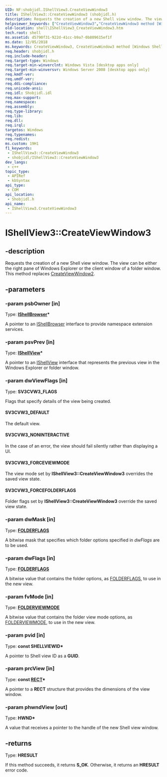 ```yaml
---
UID: NF:shobjidl.IShellView3.CreateViewWindow3
title: IShellView3::CreateViewWindow3 (shobjidl.h)
description: Requests the creation of a new Shell view window. The view can be either the right pane of Windows Explorer or the client window of a folder window. This method replaces CreateViewWindow2.
helpviewer_keywords: ["CreateViewWindow3","CreateViewWindow3 method [Windows Shell]","CreateViewWindow3 method [Windows Shell]","IShellView3 interface","IShellView3 interface [Windows Shell]","CreateViewWindow3 method","IShellView3.CreateViewWindow3","IShellView3::CreateViewWindow3","SV3CVW3_DEFAULT","SV3CVW3_FORCEFOLDERFLAGS","SV3CVW3_FORCEVIEWMODE","SV3CVW3_NONINTERACTIVE","_shell_IShellView3_CreateViewWindow3","shell.IShellView3_CreateViewWindow3","shobjidl/IShellView3::CreateViewWindow3"]
old-location: shell\IShellView3_CreateViewWindow3.htm
tech.root: shell
ms.assetid: d5790f31-922d-41cc-b9a7-0b809615ef1f
ms.date: 12/05/2018
ms.keywords: CreateViewWindow3, CreateViewWindow3 method [Windows Shell], CreateViewWindow3 method [Windows Shell],IShellView3 interface, IShellView3 interface [Windows Shell],CreateViewWindow3 method, IShellView3.CreateViewWindow3, IShellView3::CreateViewWindow3, SV3CVW3_DEFAULT, SV3CVW3_FORCEFOLDERFLAGS, SV3CVW3_FORCEVIEWMODE, SV3CVW3_NONINTERACTIVE, _shell_IShellView3_CreateViewWindow3, shell.IShellView3_CreateViewWindow3, shobjidl/IShellView3::CreateViewWindow3
req.header: shobjidl.h
req.include-header: 
req.target-type: Windows
req.target-min-winverclnt: Windows Vista [desktop apps only]
req.target-min-winversvr: Windows Server 2008 [desktop apps only]
req.kmdf-ver: 
req.umdf-ver: 
req.ddi-compliance: 
req.unicode-ansi: 
req.idl: Shobjidl.idl
req.max-support: 
req.namespace: 
req.assembly: 
req.type-library: 
req.lib: 
req.dll: 
req.irql: 
targetos: Windows
req.typenames: 
req.redist: 
ms.custom: 19H1
f1_keywords:
 - IShellView3::CreateViewWindow3
 - shobjidl/IShellView3::CreateViewWindow3
dev_langs:
 - c++
topic_type:
 - APIRef
 - kbSyntax
api_type:
 - COM
api_location:
 - Shobjidl.h
api_name:
 - IShellView3.CreateViewWindow3
---
```


# IShellView3::CreateViewWindow3


## -description

Requests the creation of a new Shell view window. The view can be either the right pane of Windows Explorer or the client window of a folder window. This method replaces <a href="https://docs.microsoft.com/windows/desktop/api/shobjidl_core/nf-shobjidl_core-ishellview2-createviewwindow2">CreateViewWindow2</a>.

## -parameters

### -param psbOwner [in]

Type: <b><a href="https://docs.microsoft.com/windows/desktop/api/shobjidl_core/nn-shobjidl_core-ishellbrowser">IShellBrowser</a>*</b>

A pointer to an <a href="https://docs.microsoft.com/windows/desktop/api/shobjidl_core/nn-shobjidl_core-ishellbrowser">IShellBrowser</a> interface to provide namespace extension services.

### -param psvPrev [in]

Type: <b><a href="https://docs.microsoft.com/windows/desktop/api/shobjidl_core/nn-shobjidl_core-ishellview">IShellView</a>*</b>

A pointer to an <a href="https://docs.microsoft.com/windows/desktop/api/shobjidl_core/nn-shobjidl_core-ishellview">IShellView</a> interface that represents the previous view in the Windows Explorer or folder window.

### -param dwViewFlags [in]

Type: <b>SV3CVW3_FLAGS</b>

Flags that specify details of the view being created.



#### SV3CVW3_DEFAULT

The default view.



#### SV3CVW3_NONINTERACTIVE

In the case of an error, the view should fail silently rather than displaying a UI.



#### SV3CVW3_FORCEVIEWMODE

The view mode set by <b>IShellView3::CreateViewWindow3</b> overrides the saved view state.



#### SV3CVW3_FORCEFOLDERFLAGS

Folder flags set by <b>IShellView3::CreateViewWindow3</b> override the saved view state.

### -param dwMask [in]

Type: <b><a href="https://docs.microsoft.com/windows/desktop/api/shobjidl_core/ne-shobjidl_core-folderflags">FOLDERFLAGS</a></b>

A bitwise mask that specifies which folder options specified in <i>dwFlags</i> are to be used.

### -param dwFlags [in]

Type: <b><a href="https://docs.microsoft.com/windows/desktop/api/shobjidl_core/ne-shobjidl_core-folderflags">FOLDERFLAGS</a></b>

A bitwise value that contains the folder options, as <a href="https://docs.microsoft.com/windows/desktop/api/shobjidl_core/ne-shobjidl_core-folderflags">FOLDERFLAGS</a>, to use in the new view.

### -param fvMode [in]

Type: <b><a href="https://docs.microsoft.com/windows/desktop/api/shobjidl_core/ne-shobjidl_core-folderviewmode">FOLDERVIEWMODE</a></b>

A bitwise value that contains the folder view mode options, as <a href="https://docs.microsoft.com/windows/desktop/api/shobjidl_core/ne-shobjidl_core-folderviewmode">FOLDERVIEWMODE</a>, to use in the new view.

### -param pvid [in]

Type: <b>const SHELLVIEWID*</b>

A pointer to Shell view ID as a <b>GUID</b>.

### -param prcView [in]

Type: <b>const <a href="/windows/desktop/api/windef/ns-windef-rect">RECT</a>*</b>

A pointer to a <b>RECT</b> structure that provides the dimensions of the view window.

### -param phwndView [out]

Type: <b>HWND*</b>

A value that receives a pointer to the handle of the new Shell view window.

## -returns

Type: <b>HRESULT</b>

If this method succeeds, it returns <b xmlns:loc="http://microsoft.com/wdcml/l10n">S_OK</b>. Otherwise, it returns an <b xmlns:loc="http://microsoft.com/wdcml/l10n">HRESULT</b> error code.

